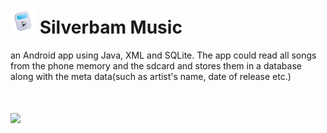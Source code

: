 # <img src="https://raw.githubusercontent.com/RatulGhosh/Silverbam_Music/master/res/drawable/musicicon.png" width="40" /> Silverbam Music

an Android app using Java, XML and SQLite. The app could read all songs from the phone memory and the sdcard and stores them in a database along with the meta data(such as artist's name, date of release etc.)

# <img src="https://img.shields.io/badge/license-MIT-blue.svg?style=flat" width="80" />
